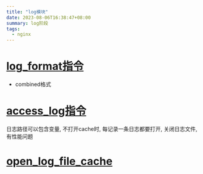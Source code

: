 ```yaml
---
title: "log模块"
date: 2023-08-06T16:38:47+08:00
summary: log阶段
tags:
  - nginx
---
```


# [log_format指令](https://nginx.org/en/docs/http/ngx_http_log_module.html#log_format)

- combined格式

# [access_log指令](https://nginx.org/en/docs/http/ngx_http_log_module.html#access_log)

日志路径可以包含变量, 不打开cache时, 每记录一条日志都要打开, 关闭日志文件, 有性能问题

# [open_log_file_cache](https://nginx.org/en/docs/http/ngx_http_log_module.html#open_log_file_cache)
